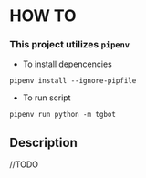 # HOW TO
### This project utilizes `pipenv`

* To install depencencies
```
pipenv install --ignore-pipfile 
```
* To run script
```
pipenv run python -m tgbot
```



## Description
//TODO